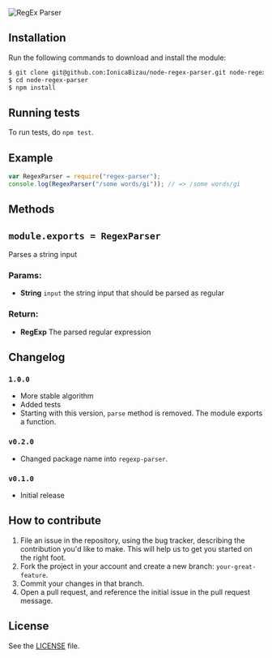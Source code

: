 ![RegEx Parser](http://i.imgur.com/rfXVsKw.png)

## Installation
Run the following commands to download and install the module:

```sh
$ git clone git@github.com:IonicaBizau/node-regex-parser.git node-regex-parser
$ cd node-regex-parser
$ npm install
```

## Running tests
To run tests, do `npm test`.

## Example
```js
var RegexParser = require("regex-parser");
console.log(RegexParser("/some words/gi")); // => /some words/gi
```

## Methods

## `module.exports = RegexParser`
Parses a string input

### Params:
* **String** `input` the string input that should be parsed as regular

### Return:
* **RegExp** The parsed regular expression

## Changelog

### `1.0.0`
 - More stable algorithm
 - Added tests
 - Starting with this version, `parse` method is removed. The module exports a
   function.

### `v0.2.0`
 - Changed package name into `regexp-parser`.

### `v0.1.0`
 - Initial release

## How to contribute

1. File an issue in the repository, using the bug tracker, describing the
   contribution you'd like to make. This will help us to get you started on the
   right foot.
2. Fork the project in your account and create a new branch:
   `your-great-feature`.
3. Commit your changes in that branch.
4. Open a pull request, and reference the initial issue in the pull request
   message.

## License
See the [LICENSE](./LICENSE) file.
